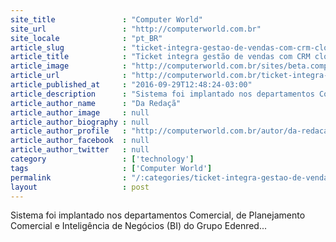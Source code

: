 ```yaml
---
site_title               : "Computer World"
site_url                 : "http://computerworld.com.br"
site_locale              : "pt_BR"
article_slug             : "ticket-integra-gestao-de-vendas-com-crm-cloud-da-salesforce"
article_title            : "Ticket integra gestão de vendas com CRM cloud da Salesforce"
article_image            : "http://computerworld.com.br/sites/beta.computerworld.com.br/files/news_articles/conectado_rede_network_0.jpg"
article_url              : "http://computerworld.com.br/ticket-integra-gestao-de-vendas-com-crm-cloud-da-salesforce-0"
article_published_at     : "2016-09-29T12:48:24-03:00"
article_description      : "Sistema foi implantado nos departamentos Comercial, de Planejamento Comercial e Inteligência de Negócios (BI) do Grupo Edenred..."
article_author_name      : "Da Redaçã"
article_author_image     : null
article_author_biography : null
article_author_profile   : "http://computerworld.com.br/autor/da-redacao"
article_author_facebook  : null
article_author_twitter   : null
category                 : ['technology']
tags                     : ['Computer World']
permalink                : "/:categories/ticket-integra-gestao-de-vendas-com-crm-cloud-da-salesforce/"
layout                   : post
---
```


Sistema foi implantado nos departamentos Comercial, de Planejamento Comercial e Inteligência de Negócios (BI) do Grupo Edenred...
